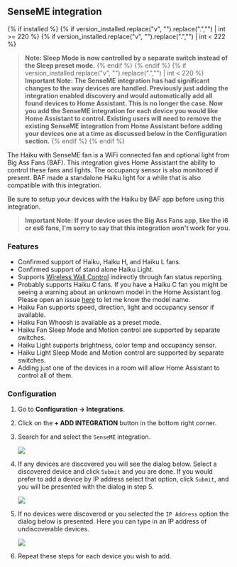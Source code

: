 ## SenseME integration

{% if installed %}
{% if version_installed.replace("v", "").replace(".","") | int >= 220  %}
{% if version_installed.replace("v", "").replace(".","") | int < 222  %}
> **Note: Sleep Mode is now controlled by a separate switch instead of the Sleep preset mode.**
{% endif %}
{% endif %}
{% if version_installed.replace("v", "").replace(".","") | int < 220  %}
> **Important Note: The SenseME integration has had significant changes to the way devices are handled. Previously just adding the integration enabled discovery and would automatically add all found devices to Home Assistant. This is no longer the case. Now you add the SenseME integration for each device you would like Home Assistant to control. Existing users will need to remove the existing SenseME integration from Home Assistant before adding your devices one at a time as discussed below in the Configuration section.**
{% endif %}
{% endif %}

The Haiku with SenseME fan is a WiFi connected fan and optional light from Big Ass Fans (BAF). This integration gives Home Assistant the ability to control these fans and lights. The occupancy sensor is also monitored if present. BAF made a standalone Haiku light for a while that is also compatible with this integration.

Be sure to setup your devices with the Haiku by BAF app before using this integration.

> **Important Note: If your device uses the Big Ass Fans app, like the i6 or es6 fans, I'm sorry to say that this integration won't work for you.**

### Features

* Confirmed support of Haiku, Haiku H, and Haiku L fans.
* Confirmed support of stand alone Haiku Light.
* Supports [Wireless Wall Control](https://www.bigassfans.com/support/haiku-wireless-wall-control/) indirectly through fan status reporting.
* Probably supports Haiku C fans. If you have a Haiku C fan you might be seeing a warning about an unknown model in the Home Assistant log. Please open an issue [here](https://github.com/mikelawrence/senseme-hacs/issues) to let me know the model name.
* Haiku Fan supports speed, direction, light and occupancy sensor if available.
* Haiku Fan Whoosh is available as a preset mode.
* Haiku Fan Sleep Mode and Motion control are supported by separate switches.
* Haiku Light supports brightness, color temp and occupancy sensor.
* Haiku Light Sleep Mode and Motion control are supported by separate switches.
* Adding just one of the devices in a room will allow Home Assistant to control all of them.

### Configuration

1. Go to **Configuration -> Integrations**.
2. Click on the **+ ADD INTEGRATION** button in the bottom right corner.
3. Search for and select the `SenseME` integration.

   <img src="https://raw.githubusercontent.com/mikelawrence/senseme-hacs/master/img/search.png"/>

4. If any devices are discovered you will see the dialog below. Select a discovered device and click `Submit` and you are done. If you would prefer to add a device by IP address select that option, click `Submit`, and you will be presented with the dialog in step 5.

   <img src="https://raw.githubusercontent.com/mikelawrence/senseme-hacs/master/img/device.png"/>

5. If no devices were discovered or you selected the `IP Address` option the dialog below is presented. Here you can type in an IP address of undiscoverable devices.

   <img src="https://raw.githubusercontent.com/mikelawrence/senseme-hacs/master/img/address.png"/>

6. Repeat these steps for each device you wish to add.
